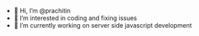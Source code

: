 - 👋 Hi, I’m @prachitin
- 👀 I’m interested in coding and fixing issues
- 🌱 I’m currently working on server side javascript development

<!---
prachitin/prachitin is a ✨ special ✨ repository because its `README.md` (this file) appears on your GitHub profile.
You can click the Preview link to take a look at your changes.
--->
